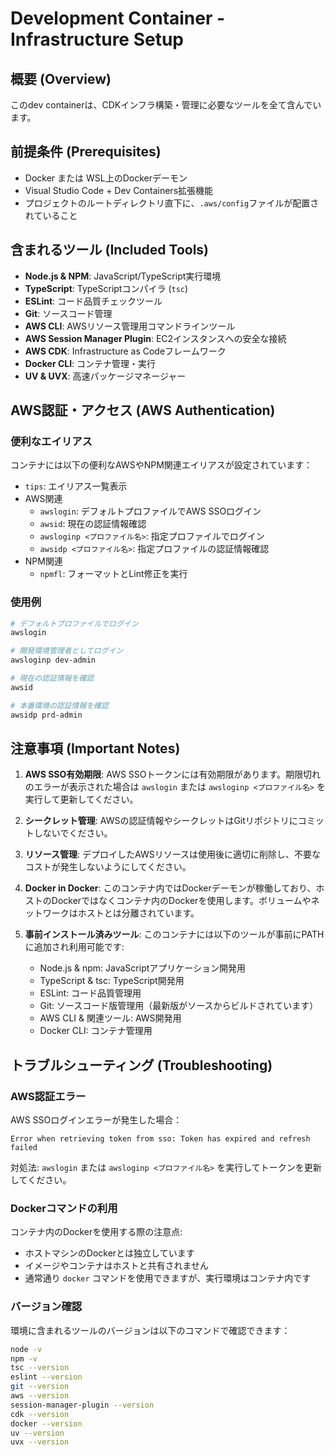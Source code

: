 # Development Container - Infrastructure Setup

## 概要 (Overview)

このdev containerは、CDKインフラ構築・管理に必要なツールを全て含んでいます。

## 前提条件 (Prerequisites)

- Docker または WSL上のDockerデーモン
- Visual Studio Code + Dev Containers拡張機能
- プロジェクトのルートディレクトリ直下に、`.aws/config`ファイルが配置されていること

## 含まれるツール (Included Tools)

- **Node.js & NPM**: JavaScript/TypeScript実行環境
- **TypeScript**: TypeScriptコンパイラ (`tsc`)
- **ESLint**: コード品質チェックツール
- **Git**: ソースコード管理
- **AWS CLI**: AWSリソース管理用コマンドラインツール
- **AWS Session Manager Plugin**: EC2インスタンスへの安全な接続
- **AWS CDK**: Infrastructure as Codeフレームワーク
- **Docker CLI**: コンテナ管理・実行
- **UV & UVX**: 高速パッケージマネージャー

## AWS認証・アクセス (AWS Authentication)

### 便利なエイリアス

コンテナには以下の便利なAWSやNPM関連エイリアスが設定されています：

- `tips`: エイリアス一覧表示
- AWS関連
  - `awslogin`: デフォルトプロファイルでAWS SSOログイン
  - `awsid`: 現在の認証情報確認
  - `awsloginp <プロファイル名>`: 指定プロファイルでログイン
  - `awsidp <プロファイル名>`: 指定プロファイルの認証情報確認
- NPM関連
  - `npmfl`: フォーマットとLint修正を実行

### 使用例

```bash
# デフォルトプロファイルでログイン
awslogin

# 開発環境管理者としてログイン
awsloginp dev-admin

# 現在の認証情報を確認
awsid

# 本番環境の認証情報を確認
awsidp prd-admin
```

## 注意事項 (Important Notes)

1. **AWS SSO有効期限**: AWS SSOトークンには有効期限があります。期限切れのエラーが表示された場合は `awslogin` または `awsloginp <プロファイル名>` を実行して更新してください。

2. **シークレット管理**: AWSの認証情報やシークレットはGitリポジトリにコミットしないでください。

3. **リソース管理**: デプロイしたAWSリソースは使用後に適切に削除し、不要なコストが発生しないようにしてください。

4. **Docker in Docker**: このコンテナ内ではDockerデーモンが稼働しており、ホストのDockerではなくコンテナ内のDockerを使用します。ボリュームやネットワークはホストとは分離されています。

5. **事前インストール済みツール**: このコンテナには以下のツールが事前にPATHに追加され利用可能です:
   - Node.js & npm: JavaScriptアプリケーション開発用
   - TypeScript & tsc: TypeScript開発用
   - ESLint: コード品質管理用
   - Git: ソースコード版管理用（最新版がソースからビルドされています）
   - AWS CLI & 関連ツール: AWS開発用
   - Docker CLI: コンテナ管理用

## トラブルシューティング (Troubleshooting)

### AWS認証エラー

AWS SSOログインエラーが発生した場合：

```text
Error when retrieving token from sso: Token has expired and refresh failed
```

対処法: `awslogin` または `awsloginp <プロファイル名>` を実行してトークンを更新してください。

### Dockerコマンドの利用

コンテナ内のDockerを使用する際の注意点:

- ホストマシンのDockerとは独立しています
- イメージやコンテナはホストと共有されません
- 通常通り `docker` コマンドを使用できますが、実行環境はコンテナ内です

### バージョン確認

環境に含まれるツールのバージョンは以下のコマンドで確認できます：

```bash
node -v
npm -v
tsc --version
eslint --version
git --version
aws --version
session-manager-plugin --version
cdk --version
docker --version
uv --version
uvx --version
```
